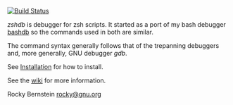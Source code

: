 [![Build Status](https://travis-ci.org/rocky/zshdb.png)](https://travis-ci.org/rocky/zshdb)

*zshdb* is debugger for zsh scripts. It started as a port of my bash
debugger [bashdb](http://bashdb.sf.net) so the commands used in
both are similar.

The command syntax generally follows that of the trepanning debuggers
and, more generally, GNU debugger *gdb*.

See [Installation](https://github.com/rocky/zshdb/wiki/Installation) for how to install.

See the [wiki](https://github.com/rocky/zshdb/wiki) for more information.

Rocky Bernstein <rocky@gnu.org>
